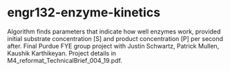 # engr132-enzyme-kinetics
Algorithm finds parameters that indicate how well enzymes work, provided initial substrate concentration [S] and product concentration [P] per second after. Final Purdue FYE group project with Justin Schwartz, Patrick Mullen, Kaushik Karthikeyan. Project details in M4_reformat_TechnicalBrief_004_19.pdf.
